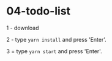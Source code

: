 # 04-todo-list

1 - download

2 - type `yarn install` and press 'Enter'.

3 = type `yarn start` and press 'Enter'.


